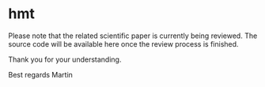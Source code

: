 hmt
===

Please note that the related scientific paper is currently being reviewed. 
The source code will be available here once the review process is finished. 

Thank you for your understanding. 

Best regards
Martin 
